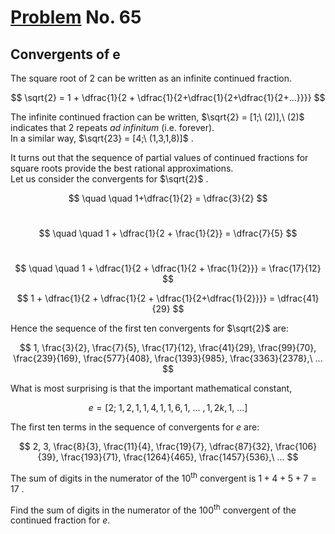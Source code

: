 # [Problem](https://projecteuler.net/problem=65) No. 65

## Convergents of e

The square root of 2 can be written as an infinite continued fraction.

$$
\sqrt{2} = 1 + \dfrac{1}{2 + \dfrac{1}{2+\dfrac{1}{2+\dfrac{1}{2+...}}}}
$$

The infinite continued fraction can be written, $\sqrt{2} = [1;\ (2)],\ (2)$ indicates that 2 repeats *ad infinitum* (i.e. forever).<br>
In a similar way, $\sqrt{23} = [4;\ (1,3,1,8)]$ .

It turns out that the sequence of partial values of continued fractions for square roots provide the best rational approximations.<br>
Let us consider the convergents for $\sqrt{2}$ .

$$
\quad \quad 1+\dfrac{1}{2} = \dfrac{3}{2}
$$
<br>

$$
\quad \quad 1 + \dfrac{1}{2 + \frac{1}{2}} = \dfrac{7}{5}
$$
<br>

$$
\quad \quad 1 + \dfrac{1}{2 + \dfrac{1}{2 + \frac{1}{2}}} = \frac{17}{12}
$$

$$
1 + \dfrac{1}{2 + \dfrac{1}{2 + \dfrac{1}{2+\dfrac{1}{2}}}} = \dfrac{41}{29}
$$

Hence the sequence of the first ten convergents for $\sqrt{2}$ are:

$$
1, \frac{3}{2}, \frac{7}{5}, \frac{17}{12}, \frac{41}{29}, \frac{99}{70}, \frac{239}{169}, \frac{577}{408}, \frac{1393}{985}, \frac{3363}{2378},\ ...
$$

What is most surprising is that the important mathematical constant,

$$
e = [2;\ 1, 2, 1, 1, 4, 1, 1, 6, 1,\ ...\ ,1, 2k, 1,\ ...]
$$

The first ten terms in the sequence of convergents for $e$ are:


$$
2, 3, \frac{8}{3}, \frac{11}{4}, \frac{19}{7}, \dfrac{87}{32}, \frac{106}{39}, \frac{193}{71}, \frac{1264}{465}, \frac{1457}{536},\ ...
$$

The sum of digits in the numerator of the 10<sup>th</sup> convergent is $1 + 4 + 5 + 7 = 17$ .

Find the sum of digits in the numerator of the 100<sup>th</sup> convergent of the continued fraction for $e$.
